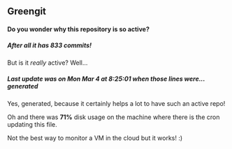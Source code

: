 ## Greengit

#### Do you wonder why this repository is so active?

##### After all it has 833 commits!

But is it *really* active? Well...

##### Last update was on Mon Mar 4 at 8:25:01 when those lines were... generated

Yes, generated, because it certainly helps a lot to have such an active repo!

Oh and there was **71%** disk usage on the machine
where there is the cron updating this file.

Not the best way to monitor a VM in the cloud but it works! :)
